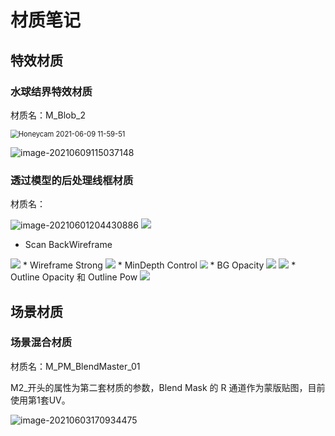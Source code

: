# 材质笔记

## 特效材质

### 水球结界特效材质

材质名：M_Blob_2

<img src="worknote.assets/Honeycam 2021-06-09 11-59-51.gif" alt="Honeycam 2021-06-09 11-59-51" style="zoom:80%;" />

![image-20210609115037148](worknote.assets/image-20210609115037148.png)

### 透过模型的后处理线框材质

材质名：

<img src="worknote.assets/image-20210601204430886.png" alt="image-20210601204430886"  />

<img src="worknote.assets/image-20210601200923530.png"/>

* Scan BackWireframe
<img src="worknote.assets/Honeycam 2021-06-01 20-39-23.gif"/>
* Wireframe Strong
<img src="worknote.assets/Honeycam 2021-06-01 20-47-44.gif"/>
* MinDepth Control
<img src="worknote.assets/Honeycam 2021-06-09 11-19-50.gif" style="zoom:80%;" />
* BG Opacity
<img src="worknote.assets/Honeycam 2021-06-09 11-26-04.gif"/>
<img src="worknote.assets/Honeycam 2021-06-01 20-58-46.gif"/>
* Outline Opacity 和 Outline Pow
<img src="worknote.assets/Honeycam 2021-06-01 20-52-34.gif"/>

## 场景材质

### 场景混合材质

材质名：M_PM_BlendMaster_01

M2_开头的属性为第二套材质的参数，Blend Mask 的 R 通道作为蒙版贴图，目前使用第1套UV。

![image-20210603170934475](worknote.assets/image-20210603170934475.png)
